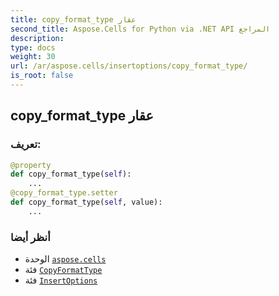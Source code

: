 ```yaml
---
title: copy_format_type عقار
second_title: Aspose.Cells for Python via .NET API المراجع
description:
type: docs
weight: 30
url: /ar/aspose.cells/insertoptions/copy_format_type/
is_root: false
---
```

##  copy_format_type عقار


###  تعريف:
```python
@property
def copy_format_type(self):
    ...
@copy_format_type.setter
def copy_format_type(self, value):
    ...
```

###  أنظر أيضا
* الوحدة [`aspose.cells`](../../)
* فئة [`CopyFormatType`](/cells/python-net/ar/aspose.cells/copyformattype)
* فئة [`InsertOptions`](/cells/python-net/ar/aspose.cells/insertoptions)
